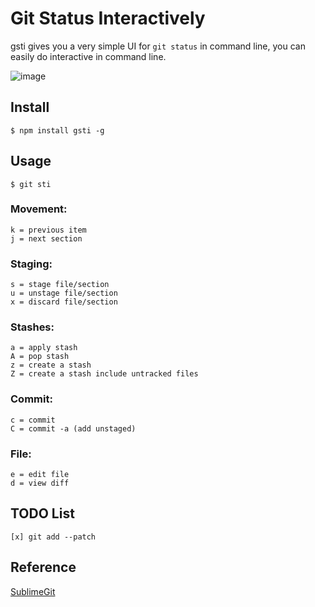# Git Status Interactively

gsti gives you a very simple UI for `git status` in command line, you can easily do interactive in command line.

![image](https://user-images.githubusercontent.com/2182004/47619060-3bddfc00-db15-11e8-96da-a001a243e8b9.png)



## Install

```
$ npm install gsti -g
```

## Usage

```
$ git sti
```

### Movement:

```
k = previous item
j = next section
```

### Staging: 

```
s = stage file/section
u = unstage file/section
x = discard file/section
```

### Stashes: 

```
a = apply stash 
A = pop stash 
z = create a stash 
Z = create a stash include untracked files
```

### Commit: 

```
c = commit
C = commit -a (add unstaged)
```

### File: 

```
e = edit file
d = view diff
```



## TODO List


```
[x] git add --patch
```


## Reference

[SublimeGit](https://github.com/SublimeGit/SublimeGit)

